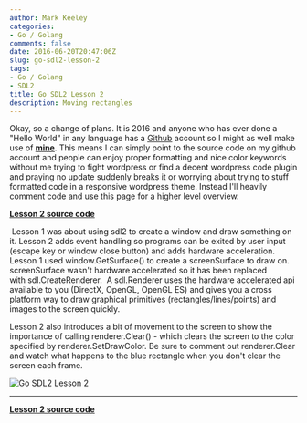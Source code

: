 ```yaml
---
author: Mark Keeley
categories:
- Go / Golang
comments: false
date: 2016-06-20T20:47:06Z
slug: go-sdl2-lesson-2
tags:
- Go / Golang
- SDL2
title: Go SDL2 Lesson 2
description: Moving rectangles
---
```


Okay, so a change of plans. It is 2016 and anyone who has ever done a "Hello World" in any language has a [Github](https://github.com/) account so I might as well make use of [**mine**](https://github.com/MarkKeeley). This means I can simply point to the source code on my github account and people can enjoy proper formatting and nice color keywords without me trying to fight wordpress or find a decent wordpress code plugin and praying no update suddenly breaks it or worrying about trying to stuff formatted code in a responsive wordpress theme. Instead I'll heavily comment code and use this page for a higher level overview.

<!--more-->

[**Lesson 2 source code**](https://github.com/MarkKeeley/Go-SDL2-Lessons/blob/master/Lesson02/lesson02.go)


 Lesson 1 was about using sdl2 to create a window and draw something on it. Lesson 2 adds event handling so programs can be exited by user input (escape key or window close button) and adds hardware acceleration. Lesson 1 used window.GetSurface() to create a screenSurface to draw on. screenSurface wasn't hardware accelerated so it has been replaced with sdl.CreateRenderer.  A sdl.Renderer uses the hardware accelerated api available to you (DirectX, OpenGL, OpenGL ES) and gives you a cross platform way to draw graphical primitives (rectangles/lines/points) and images to the screen quickly.


Lesson 2 also introduces a bit of movement to the screen to show the importance of calling renderer.Clear() - which clears the screen to the color specified by renderer.SetDrawColor. Be sure to comment out renderer.Clear and watch what happens to the blue rectangle when you don't clear the screen each frame.


![Go SDL2 Lesson 2](/media/lesson02.png)


* * *


[**Lesson 2 source code**](https://github.com/MarkKeeley/Go-SDL2-Lessons/blob/master/Lesson02/lesson02.go)
